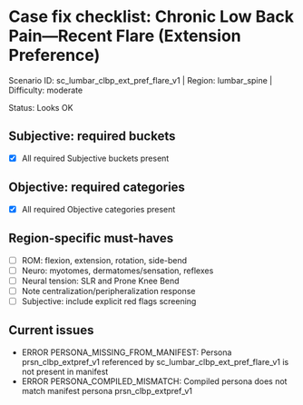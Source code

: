 # Case fix checklist: Chronic Low Back Pain—Recent Flare (Extension Preference)

Scenario ID: sc\_lumbar\_clbp\_ext\_pref\_flare\_v1  |  Region: lumbar\_spine  |  Difficulty: moderate

Status: Looks OK

## Subjective: required buckets
- [x] All required Subjective buckets present

## Objective: required categories
- [x] All required Objective categories present

## Region-specific must-haves
- [ ] ROM: flexion, extension, rotation, side-bend
- [ ] Neuro: myotomes, dermatomes/sensation, reflexes
- [ ] Neural tension: SLR and Prone Knee Bend
- [ ] Note centralization/peripheralization response
- [ ] Subjective: include explicit red flags screening

## Current issues
- ERROR PERSONA\_MISSING\_FROM\_MANIFEST: Persona prsn\_clbp\_extpref\_v1 referenced by sc\_lumbar\_clbp\_ext\_pref\_flare\_v1 is not present in manifest
- ERROR PERSONA\_COMPILED\_MISMATCH: Compiled persona does not match manifest persona prsn\_clbp\_extpref\_v1
